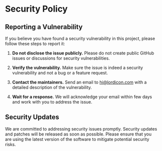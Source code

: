 # Security Policy

## Reporting a Vulnerability

If you believe you have found a security vulnerability in this project, please follow these steps to report it:

1. **Do not disclose the issue publicly.** Please do not create public GitHub issues or discussions for security vulnerabilities.

2. **Verify the vulnerability.** Make sure the issue is indeed a security vulnerability and not a bug or a feature request.

3. **Contact the maintainers.** Send an email to [hi@lordicon.com](mailto:hi@lordicon.com) with a detailed description of the vulnerability.

4. **Wait for a response.** We will acknowledge your email within few days and work with you to address the issue.

## Security Updates

We are committed to addressing security issues promptly. Security updates and patches will be released as soon as possible. Please ensure that you are using the latest version of the software to mitigate potential security risks.